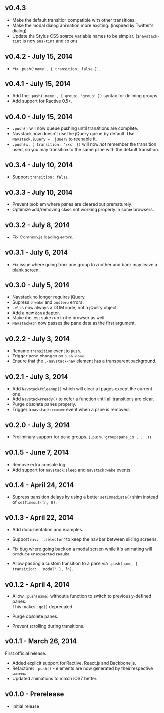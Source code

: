 ## v0.4.3

 * Make the default transition compatible with other transitions.
 * Make the modal dialog animation more exciting. (inspired by Twitter's dialog)
 * Update the Stylus CSS source variable names to be simpler. (`$navstack-tint` 
     is now `$ns-tint` and so on)

## v0.4.2 - July 15, 2014

 * Fix `.push('name', { transition: false })`.

## v0.4.1 - July 15, 2014

 * Add the `.push('name', { group: 'group' })` syntax for defining groups.
 * Add support for Ractive 0.5+.

## v0.4.0 - July 15, 2014

 * `.push()` will now queue pushing until transitions are complete.
 * Navstack now doesn't use the jQuery queue by default. Use `Navstack.jQuery = 
 jQuery` to reenable it.
 * `.push(x, { transition: 'xxx' })` will now *not* remember the transition 
 used, so you may transition to the same pane with the default transition.

## v0.3.4 - July 10, 2014

 * Support `transition: false`.

## v0.3.3 - July 10, 2014

 * Prevent problem where panes are cleared out prematurely.
 * Optimize add/removing class not working properly in some browsers.

## v0.3.2 - July 8, 2014

 * Fix Common.js loading errors.

## v0.3.1 - July 6, 2014

 * Fix issue where going from one group to another and back may leave a blank 
 screen.

## v0.3.0 - July 5, 2014

 * Navstack no longer requires jQuery.
 * Supress `onwake` and `onsleep` errors.
 * `.el` is now always a DOM node, not a jQuery object.
 * Add a new `dom` adaptor.
 * Make the test suite run in the browser as well.
 * `Navstack#on` now passes the pane data as the first argument.

## v0.2.2 - July 3, 2014

 * Rename `transition` event to `push`.
 * Trigger pane changes as `push:name`.
 * Ensure that the `.-navstack-nav` element has a transparent background.

## v0.2.1 - July 3, 2014

 * Add `Navstack#cleanup()` which will clear all pages except the current one.
 * Add `Navstack#ready()` to defer a function until all transitions are clear.
 * Purge obsolete panes properly.
 * Trigger a `navstack:remove` event when a pane is removed.

## v0.2.0 - July 3, 2014

 * Preliminary support for pane groups. (`.push('group!pane_id', ...)`)

## v0.1.5 - June 7, 2014

 * Remove extra console.log.
 * Add support for `navstack:sleep` and `navstack:wake` events.

## v0.1.4 - April 24, 2014

 * Supress transition delays by using a better `setImmediate()` shim instead of 
 `setTimeout(fn, 0)`.

## v0.1.3 - April 22, 2014

 * Add documentation and examples.

 * Support `nav: '.selector'` to keep the nav bar between sliding screens.

 * Fix bug where going back on a modal screen while it's animating will produce 
 unexpected results.

 * Allow passing a custom transition to a pane via `.push(name, { transition: 
   'modal' }, fn)`.

## v0.1.2 - April 4, 2014

 * Allow `.push(name)` without a function to switch to previously-defined panes.  
 This makes `.go()` deprecated.

 * Purge obsolete panes.

 * Prevent scrolling during transitions.

## v0.1.1 - March 26, 2014

First official release.

 * Added explicit support for Ractive, React.js and Backbone.js.
 * Refactored `.push()` - elements are now generated by their respective panes.
 * Updated animations to match iOS7 better.

## v0.1.0 - Prerelease

 * Initial release
